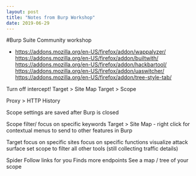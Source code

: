 ```yaml
---
layout: post
title: "Notes from Burp Workshop"
date: 2019-06-29
--- 
```


#Burp Suite Community workshop

* https://addons.mozilla.org/en-US/firefox/addon/wappalyzer/
https://addons.mozilla.org/en-US/firefox/addon/builtwith/
https://addons.mozilla.org/en-US/firefox/addon/hackbartool/
https://addons.mozilla.org/en-US/firefox/addon/uaswitcher/
https://addons.mozilla.org/en-US/firefox/addon/tree-style-tab/

Turn off intercept! 
Target > Site Map
Target > Scope

Proxy > HTTP History

Scope settings are saved after Burp is closed

Scope filter/ focus on specific keywords
Target > Site Map - right click for contextual menus to send to other features in Burp

Target
focus on specific sites
focus on specific functions
visualize attack surface
set scope to filter all other tools (still collecting traffic details)

Spider
Follow links for you
Finds more endpoints
See a map / tree of your scope